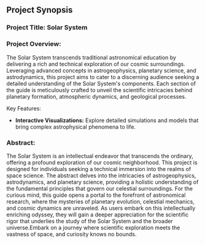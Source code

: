 ## Project Synopsis
### Project Title: Solar System

### Project Overview:
The Solar System  transcends traditional astronomical education by delivering a rich and technical exploration of our cosmic surroundings. Leveraging advanced concepts in astrogeophysics, planetary science, and astrodynamics, this project aims to cater to a discerning audience seeking a detailed understanding of the Solar System's components. Each section of the guide is meticulously crafted to unveil the scientific intricacies behind planetary formation, atmospheric dynamics, and geological processes.

Key Features:
- **Interactive Visualizations:** Explore detailed simulations and models that bring complex astrophysical phenomena to life.

### Abstract:
The Solar System  is an intellectual endeavor that transcends the ordinary, offering a profound exploration of our cosmic neighborhood. This project is designed for individuals seeking a technical immersion into the realms of space science. The abstract delves into the intricacies of astrogeophysics, astrodynamics, and planetary science, providing a holistic understanding of the fundamental principles that govern our celestial surroundings.
For the curious mind, this guide opens a portal to the forefront of astronomical research, where the mysteries of planetary evolution, celestial mechanics, and cosmic dynamics are unraveled. As users embark on this intellectually enriching odyssey, they will gain a deeper appreciation for the scientific rigor that underlies the study of the Solar System and the broader universe.Embark on a journey where scientific exploration meets the vastness of space, and curiosity knows no bounds.
